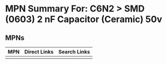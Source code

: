 



# MPN Summary For: C6N2 > SMD (0603) 2 nF Capacitor (Ceramic) 50v

## MPNs
  

|MPN|Direct Links|Search Links|
| :--- | :--- | :--- |
||||
